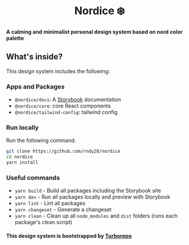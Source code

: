 <h1 align="center">Nordice ❄️</h1>

#### A calming and minimalist personal design system based on nord color palette

## What's inside?

This design system includes the following:

### Apps and Packages

- `@nordice/docs`: A [Storybook](https://storybook.js.org/) documentation
- `@nordice/core`: core React components
- `@nordice/tailwind-config`: tailwind config


### Run locally

Run the following command:

```sh
git clone https://github.com/rndy28/nordice
cd nordice
yarn install
```

### Useful commands

- `yarn build` - Build all packages including the Storybook site
- `yarn dev` - Run all packages locally and preview with Storybook
- `yarn lint` - Lint all packages
- `yarn changeset` - Generate a changeset
- `yarn clean` - Clean up all `node_modules` and `dist` folders (runs each package's clean script)

#### This design system is bootstrapped by [Turborepo](https://turborepo.org/)
